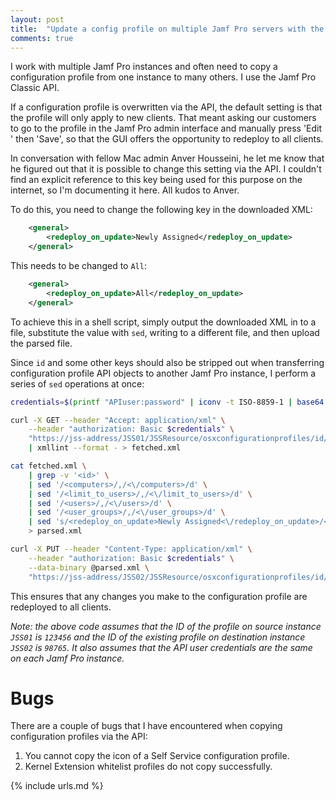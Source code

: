 ```yaml
---
layout: post
title:  "Update a config profile on multiple Jamf Pro servers with the API"
comments: true
---
```


I work with multiple Jamf Pro instances and often need to copy a configuration profile from one instance to many others. I use the Jamf Pro Classic API.

If a configuration profile is overwritten via the API, the default setting is that the profile will only apply to new clients. That meant asking our customers to go to the profile in the Jamf Pro admin interface and manually press 'Edit ' then 'Save', so that the GUI offers the opportunity to redeploy to all clients.

In conversation with fellow Mac admin Anver Housseini, he let me know that he figured out that it is possible to change this setting via the API. I couldn't find an explicit reference to this key being used for this purpose on the internet, so I'm documenting it here. All kudos to Anver.

To do this, you need to change the following key in the downloaded XML:

```xml
    <general>
        <redeploy_on_update>Newly Assigned</redeploy_on_update>
    </general>
```

This needs to be changed to `All`:

```xml
    <general>
        <redeploy_on_update>All</redeploy_on_update>
    </general>
```

To achieve this in a shell script, simply output the downloaded XML in to a file, substitute the value with `sed`, writing to a different file, and then upload the parsed file.

Since `id` and some other keys should also be stripped out when transferring configuration profile API objects to another Jamf Pro instance, I perform a series of `sed` operations at once:

```bash
credentials=$(printf "APIuser:password" | iconv -t ISO-8859-1 | base64 -i -)

curl -X GET --header "Accept: application/xml" \
    --header "authorization: Basic $credentials" \
    "https://jss-address/JSS01/JSSResource/osxconfigurationprofiles/id/123456" \
    | xmllint --format - > fetched.xml

cat fetched.xml \
    | grep -v '<id>' \
    | sed '/<computers>/,/<\/computers>/d' \
    | sed '/<limit_to_users>/,/<\/limit_to_users>/d' \
    | sed '/<users>/,/<\/users>/d' \
    | sed '/<user_groups>/,/<\/user_groups>/d' \
    | sed 's/<redeploy_on_update>Newly Assigned<\/redeploy_on_update>/<redeploy_on_update>All<\/redeploy_on_update>/g' \
    > parsed.xml

curl -X PUT --header "Content-Type: application/xml" \
    --header "authorization: Basic $credentials" \
    --data-binary @parsed.xml \
    "https://jss-address/JSS02/JSSResource/osxconfigurationprofiles/id/98765"
```

This ensures that any changes you make to the configuration profile are redeployed to all clients.

*Note: the above code assumes that the ID of the profile on source instance `JSS01` is `123456` and the ID of the existing profile on destination instance `JSS02` is `98765`. It also assumes that the API user credentials are the same on each Jamf Pro instance.*

# Bugs

There are a couple of bugs that I have encountered when copying configuration profiles via the API:

1. You cannot copy the icon of a Self Service configuration profile.
2. Kernel Extension whitelist profiles do not copy successfully.

{% include urls.md %}
